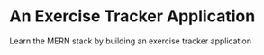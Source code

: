 # An Exercise Tracker Application
 Learn the MERN stack by building an exercise tracker application
